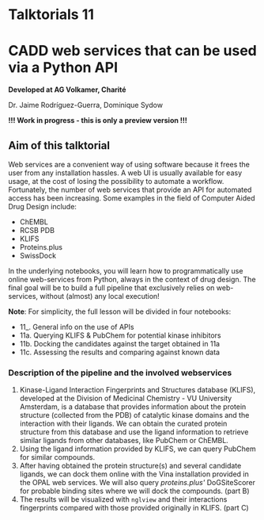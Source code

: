 # Talktorials 11

# CADD web services that can be used via a Python API

__Developed at AG Volkamer, Charité__

Dr. Jaime Rodríguez-Guerra, Dominique Sydow

__!!! Work in progress - this is only a preview version !!!__

## Aim of this talktorial

Web services are a convenient way of using software because it frees the user from any installation hassles. A web UI is usually available for easy usage, at the cost of losing the possibility to automate a workflow. Fortunately, the number of web services that provide an API for automated access has been increasing. Some examples in the field of Computer Aided Drug Design include:

- ChEMBL
- RCSB PDB
- KLIFS
- Proteins.plus
- SwissDock

In the underlying notebooks, you will learn how to programmatically use online web-services from Python, always in the context of drug design.
The final goal will be to build a full pipeline that exclusively relies on web-services, without (almost) any local execution!

__Note__: For simplicity, the full lesson will be divided in four notebooks:

- 11_. General info on the use of APIs
- 11a. Querying KLIFS & PubChem for potential kinase inhibitors
- 11b. Docking the candidates against the target obtained in 11a
- 11c. Assessing the results and comparing against known data

### Description of the pipeline and the involved webservices

1. Kinase-Ligand Interaction Fingerprints and Structures database (KLIFS), developed at the Division of Medicinal Chemistry - VU University Amsterdam, is a database that provides information about the protein structure (collected from the PDB) of catalytic kinase domains and the interaction with their ligands. We can obtain the curated protein structure from this database and use the ligand information to retrieve similar ligands from other databases, like PubChem or ChEMBL.
2. Using the ligand information provided by KLIFS, we can query PubChem for similar compounds.
3. After having obtained the protein structure(s) and several candidate ligands, we can dock them online with the Vina installation provided in the OPAL web services. We will also query _proteins.plus'_ DoGSiteScorer for probable binding sites where we will dock the compounds. (part B)
4. The results will be visualized with `nglview` and their interactions fingerprints compared with those provided originally in KLIFS. (part C)